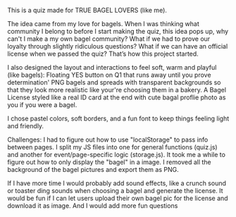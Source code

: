 This is a quiz made for TRUE BAGEL LOVERS (like me).

The idea came from my love for bagels. When I was thinking what community I belong to before I start making the quiz, this idea pops up, why can't I make a my own bagel community? What if we had to prove our loyalty through slightly ridiculous questions?  What if we can have an official license when we passed the quiz? That’s how this project started.

I also designed the layout and interactions to feel soft, warm and playful (like bagels):
Floating YES button on Q1 that runs away until you prove determination'
PNG bagels and spreads with transparent backgrounds so that they look more realistic like your're choosing them in a bakery.
A Bagel License styled like a real ID card at the end with cute bagal proflie photo as you if you were a bagel.

I chose pastel colors, soft borders, and a fun font to keep things feeling light and friendly.

Challenges:
I had to figure out how to use "localStorage" to pass info between pages. I split my JS files into one for general functions (quiz.js) and another for event/page-specific logic (storage.js).
It took me a while to figure out how to only display the "bagel" in a image. I removed all the background of the bagel pictures and export them as PNG.

If I have more time I would probably add sound effects, like a crunch sound or toaster ding sounds when choosing a bagel and generate the license. It would be fun if I can let users upload their own bagel pic for the license and download it as image. And I would add more fun questions 




